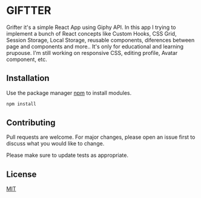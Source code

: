 # GIFTTER

Grifter it's a simple React App using Giphy API. In this app I trying to implement a bunch of React concepts like Custom Hooks, CSS Grid, Session Storage, Local Storage, reusable components, diferences between page and components and more.. It's only for educational and learning prupouse. I'm still working on responsive CSS, editing profile, Avatar component, etc.

## Installation

Use the package manager [npm](https://www.npmjs.com/) to install modules.

```bash
npm install
```

## Contributing

Pull requests are welcome. For major changes, please open an issue first to discuss what you would like to change.

Please make sure to update tests as appropriate.

## License

[MIT](https://choosealicense.com/licenses/mit/)
